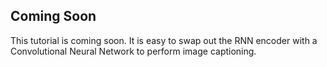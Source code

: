 ## Coming Soon

This tutorial is coming soon. It is easy to swap out the RNN encoder with a Convolutional Neural Network to perform image captioning.